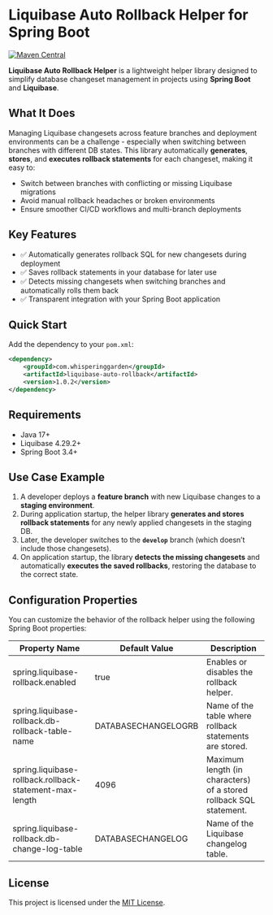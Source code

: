 # Liquibase Auto Rollback Helper for Spring Boot

[![Maven Central](https://img.shields.io/maven-central/v/com.whisperinggarden/liquibase-auto-rollback.svg)](https://central.sonatype.com/artifact/com.whisperinggarden/liquibase-auto-rollback)

**Liquibase Auto Rollback Helper** is a lightweight helper library designed to simplify database changeset management in projects using **Spring Boot** and **Liquibase**.

## What It Does

Managing Liquibase changesets across feature branches and deployment environments can be a challenge - especially when switching between branches with different DB states. This library automatically **generates**, **stores**, and **executes rollback statements** for each changeset, making it easy to:

- Switch between branches with conflicting or missing Liquibase migrations
- Avoid manual rollback headaches or broken environments
- Ensure smoother CI/CD workflows and multi-branch deployments

## Key Features

- ✅ Automatically generates rollback SQL for new changesets during deployment
- ✅ Saves rollback statements in your database for later use
- ✅ Detects missing changesets when switching branches and automatically rolls them back
- ✅ Transparent integration with your Spring Boot application

## Quick Start

Add the dependency to your `pom.xml`:

```xml
<dependency>
    <groupId>com.whisperinggarden</groupId>
    <artifactId>liquibase-auto-rollback</artifactId>
    <version>1.0.2</version>
</dependency>
```

## Requirements

- Java 17+
- Liquibase 4.29.2+
- Spring Boot 3.4+

## Use Case Example

1. A developer deploys a **feature branch** with new Liquibase changes to a **staging environment**.
2. During application startup, the helper library **generates and stores rollback statements** for any newly applied changesets in the staging DB.
3. Later, the developer switches to the **`develop`** branch (which doesn’t include those changesets).
4. On application startup, the library **detects the missing changesets** and automatically **executes the saved rollbacks**, restoring the database to the correct state.

## Configuration Properties

You can customize the behavior of the rollback helper using the following Spring Boot properties:

| Property Name                                            | Default Value        | Description                                                                 |
|----------------------------------------------------------|----------------------|-----------------------------------------------------------------------------|
| spring.liquibase-rollback.enabled                        | true                 | Enables or disables the rollback helper.                                    |
| spring.liquibase-rollback.db-rollback-table-name         | DATABASECHANGELOGRB  | Name of the table where rollback statements are stored.                     |
| spring.liquibase-rollback.rollback-statement-max-length  | 4096                 | Maximum length (in characters) of a stored rollback SQL statement.          |
| spring.liquibase-rollback.db-change-log-table            | DATABASECHANGELOG    | Name of the Liquibase changelog table.                                      |

## License

This project is licensed under the [MIT License](LICENSE).
